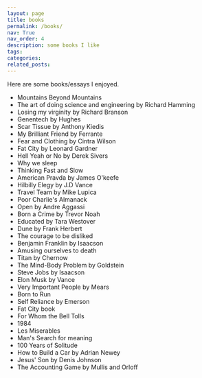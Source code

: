 ```yaml
---
layout: page
title: books
permalink: /books/
nav: True
nav_order: 4
description: some books I like
tags: 
categories: 
related_posts: 
---
```


Here are some books/essays I enjoyed.

- Mountains Beyond Mountains 
- The art of doing science and engineering by Richard Hamming
- Losing my virginity by Richard Branson
- Genentech by Hughes
- Scar Tissue by Anthony Kiedis
- My Brilliant Friend by Ferrante
- Fear and Clothing by Cintra Wilson
- Fat City by Leonard Gardner
- Hell Yeah or No by Derek Sivers
- Why we sleep
- Thinking Fast and Slow
- American Pravda by James O'keefe
- Hilbilly Elegy by J.D Vance
- Travel Team by Mike Lupica
- Poor Charlie's Almanack
- Open by Andre Aggassi
- Born a Crime by Trevor Noah
- Educated by Tara Westover
- Dune by Frank Herbert
- The courage to be disliked
- Benjamin Franklin by Isaacson
- Amusing ourselves to death
- Titan by Chernow
- The Mind-Body Problem by Goldstein
- Steve Jobs by Isaacson
- Elon Musk by Vance
- Very Important People by Mears
- Born to Run
- Self Reliance by Emerson
- Fat City book
- For Whom the Bell Tolls
- 1984
- Les Miserables
- Man's Search for meaning
- 100 Years of Solitude
- How to Build a Car by Adrian Newey
- Jesus' Son by Denis Johnson
- The Accounting Game by Mullis and Orloff
